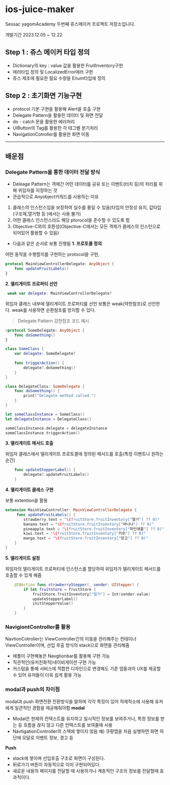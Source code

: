 # ios-juice-maker
Sessac yagomAcademy 두번째 쥬스메이커 프로젝트 저장소입니다. 

개발기간 2023.12.05 ~ 12.22

## Step 1 : 쥬스 메이커 타입 정의
- Dictionary의 key : value 값을 활용한 FruitInventory구현
- 에러타입 정의 및 LocalizedError에러 구현 
- 쥬스 제조에 필요한 필요 수량을 Enum타입에 정의

## Step 2 : 초기화면 기능구현
- protocol 기본 구현을 활용해 Alert을 호출 구현
- Delegate Pattern을 활용한 데이터 및 화면 전달
- do - catch 문을 활용한 에러처리
- UIButton의 Tag를 활용한 각 테그별 분기처리
- NavigationCotroller를 활용한 화면 이동

---

## 배운점 
### Delegate Pattern을 통한 데이터 전달 방식
- Deleage Pattern는 객체간 어떤 데이터를 공유 또는 이벤트(터치 등)의 처리를 위해 위임자를 지정하는 것
- 관습적으로 Anyobject키워드를 사용하는 이유 
1. 클레스의 인스턴스임을 보장하여 실수를 줄일 수 있음(타입의 안정성 유지, 값타입(구조체,열거형 등 )에서는 사용 불가)
2. 어떤 클래스 인스턴스라도 해당 ptorocol을 준수할 수 있도록 함
3. Objective-C와의 호환성(Objective-C에서는 모든 객체가 클레스의 인스턴으로 되어있어 활용할 수 있음)
- 다음과 같은 순서로 보통 진행됨
**1. 프로토콜 정의**

어떤 동작을 수행할지를 구현하는 protocol을 구현,
```swift
protocol MainViewControllerDelegate: AnyObject {
    func updateFruitLabels()
}
```

**2. 델리게이트 프로퍼티 선언**
```swift
 weak var delegate: MainViewControllerDelegate?
```

위임자 클레스 내부에 델리게이트 프로퍼티를 선언 보통은 weak(약한참조)로 선안한다.
weak를 사용하면 순환참조를 방지할 수 있다.

> Delegate Pattern 강한참조 코드 예시
```swift
>protocol SomeDelegate: AnyObject {
    func doSomething()
}

class SomeClass {
    var delegate: SomeDelegate?
    
    func triggerAction() {
        delegate?.doSomething()
    }
}

class DelegateClass: SomeDelegate {
    func doSomething() {
        print("Delegate method called.")
    }
}

let someClassInstance = SomeClass()
let delegateInstance = DelegateClass()

someClassInstance.delegate = delegateInstance
someClassInstance.triggerAction()
```
**3. 델리게이트 메서드 호출**

위임자 클레스에서 델리게이트 프로토콜에 정의된 메서드를 호출(특정 이벤트나 원하는 순간)
```swift
    func updateStepperLabel() {
        delegate?.updateFruitLabels()
    }
```
**4. 델리게이트 클레스 구현**

보통 extention을 활용
```swift
extension MainViewController: MainViewControllerDelegate {
     func updateFruitLabels() {
        strawberry.text = "\(fruitStore.fruitInventory["딸기"] ?? 0)"
        banana.text = "\(fruitStore.fruitInventory["바나나"] ?? 0)"
        pineapple.text = "\(fruitStore.fruitInventory["파인애플"] ?? 0)"
        kiwi.text = "\(fruitStore.fruitInventory["키위"] ?? 0)"
        mango.text = "\(fruitStore.fruitInventory["망고"] ?? 0)"
    }
}
```
**5. 델리게이트 설정**

위임자의 델리게이트 프로퍼티에 인스턴스를 할당하여 위임자가 델리게이트 메서드를 호출할 수 있게 해줌
```swift
    @IBAction func strawberryStepper(_ sender: UIStepper) {
        if let fruitStore = fruitStore {
            fruitStore.fruitInventory["딸기"] = Int(sender.value)
            updateStepperLabel()
            initStepperValue()
        }
    }
```

### NavigiontController를 활용
NavtionCotroller는 ViewController간의 이동을 관리해주는 컨테이너ViewController이며, 선입 후출 방식의 stack으로 화면을 관리해줌 
- 애플이 구현해놓은 Navgtionbar를 활용해 구현 가능
- 직관적인(유저친화적)네이비게이션 구현 가능
- 커스텀을 통해 서비스에 적합한 디자인으로 변경해도 기존 앱들과의 UX를 제공할 수 있어 유저들이 더욱 쉽게 활용 가능

### modal과 push의 차이점 

modal과 push 화면전환 전환방식을 말하며 각각 특징이 있어 적제적소에 사용해 유저에게 일관적인 경험을 제공해줘야함
**modal**
- Modal은 현재의 컨텍스트를 유지하고 일시적인 정보를 보여주거나, 특정 정보를 받는 등 흐름을 끊지 않고 다른 컨텍스트를 보여줄때 사용
- NavtigationController의 스텍에 쌓이지 않음 
예) 쿠팡앱을 처음 실행하면 화면 하단에 모달로 이벤트 정보, 경고 등

**Push**
- stack에 쌓이며 선입후출 구조로 화면이 구성된다.
- 뒤로가기 버튼이 자동적으로 이미 구현되어있다.
- 새로운 내용의 페이지를 전달할 때 사용하거나 계층적인 구조의 정보를 전달할때 효과적이다.












